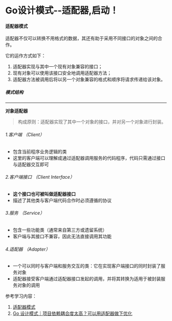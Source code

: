 # Go设计模式--适配器,启动！

#### 适配器模式
适配器不仅可以转换不用格式的数据，其还有助于采用不同接口的对象之间的合作。

它的运作方式如下：
1. 适配器实现与其中一个现有对象兼容的接口；
2. 现有对象可以使用该接口安全地调用适配器方法；
3. 适配器方法被调用后将以另一个对象兼容的格式和顺序将请求传递给该对象。

##### 模式结构

---

**对象适配器**
> 构成原则：适配器实现了其中一个对象的接口，并对另一个对象进行封装。

###### 1.客户端 （Client） 
+ 包含当前程序业务逻辑的类
+ 这里的客户端可以理解成通过适配器调用服务的代码程序，代码只需通过接口与适配器交互即可
###### 2.客户端接口 （Client Interface）
+ **这个接口也可被叫做适配器接口**
+ 描述了其他类与客户端代码合作时必须遵循的协议
###### 3.服务 （Service）
+ 包含一些功能类（通常来自第三方或遗留系统）
+ 客户端与其接口不兼容，因此无法直接调用其功能
###### 4.适配器 （Adapter）
+ 一个可以同时与客户端和服务交互的类：它在实现客户端接口的同时封装了服务对象
+ 适配器接受客户端通过适配器接口发起的调用，并将其转换为适用于被封装服务对象的调用

参考学习内容：
1. [适配器模式](https://refactoringguru.cn/design-patterns/adapter)
2. [Go 设计模式｜项目依赖耦合度太高？可以用适配器做下优化](https://mp.weixin.qq.com/s?__biz=MzUzNTY5MzU2MA==&mid=2247497405&idx=1&sn=425262da90e6812599960616480718d6&scene=21#wechat_redirect)